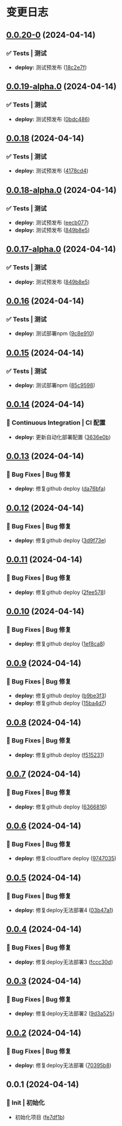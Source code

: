 # 变更日志

## [0.0.20-0](https://github.com/marioliu2001/test-deploy/compare/0.0.19-alpha.0...0.0.20-0) (2024-04-14)


### ✅ Tests | 测试

* **deploy:** 测试预发布 ([18c2e7f](https://github.com/marioliu2001/test-deploy/commit/18c2e7f64f805d667a762da10604f5ae038998f1))

## [0.0.19-alpha.0](https://github.com/marioliu2001/test-deploy/compare/0.0.18...0.0.19-alpha.0) (2024-04-14)


### ✅ Tests | 测试

* **deploy:** 测试预发布 ([0bdc486](https://github.com/marioliu2001/test-deploy/commit/0bdc486b7b3bbadedae0222a40bc26f42a021fd6))

## [0.0.18](https://github.com/marioliu2001/test-deploy/compare/0.0.18-alpha.0...0.0.18) (2024-04-14)


### ✅ Tests | 测试

* **deploy:** 测试预发布 ([4178cd4](https://github.com/marioliu2001/test-deploy/commit/4178cd4b62d23420002f7b099b3d5fe26b3d1805))

## [0.0.18-alpha.0](https://github.com/marioliu2001/test-deploy/compare/0.0.16...0.0.18-alpha.0) (2024-04-14)


### ✅ Tests | 测试

* **deploy:** 测试预发布 ([eecb077](https://github.com/marioliu2001/test-deploy/commit/eecb0777d1b99ea069e0517912b09148b04aab06))
* **deploy:** 测试预发布 ([849b8e5](https://github.com/marioliu2001/test-deploy/commit/849b8e59b3797c6e3c0ab486d18edb2cbecbe4ba))

## [0.0.17-alpha.0](https://github.com/marioliu2001/test-deploy/compare/0.0.16...0.0.17-alpha.0) (2024-04-14)


### ✅ Tests | 测试

* **deploy:** 测试预发布 ([849b8e5](https://github.com/marioliu2001/test-deploy/commit/849b8e59b3797c6e3c0ab486d18edb2cbecbe4ba))

## [0.0.16](https://github.com/marioliu2001/test-deploy/compare/0.0.15...0.0.16) (2024-04-14)


### ✅ Tests | 测试

* **deploy:** 测试部署npm ([9c8e910](https://github.com/marioliu2001/test-deploy/commit/9c8e910b90fce334247d779fac5b30d672721eb3))

## [0.0.15](https://github.com/marioliu2001/test-deploy/compare/0.0.14...0.0.15) (2024-04-14)


### ✅ Tests | 测试

* **deploy:** 测试部署npm ([85c9598](https://github.com/marioliu2001/test-deploy/commit/85c9598bafefeb3e86996f5a416ca49a600b5f89))

## [0.0.14](https://github.com/marioliu2001/test-deploy/compare/0.0.13...0.0.14) (2024-04-14)


### 🔧 Continuous Integration | CI 配置

* **deploy:** 更新自动化部署配置 ([3636e0b](https://github.com/marioliu2001/test-deploy/commit/3636e0b4971784ff435034a1a6a7a199850f2e91))

## [0.0.13](https://github.com/marioliu2001/test-deploy/compare/0.0.12...0.0.13) (2024-04-14)


### 🐛 Bug Fixes | Bug 修复

* **deploy:** 修复github deploy ([da76bfa](https://github.com/marioliu2001/test-deploy/commit/da76bfabb3ca7aad59385e011d72f676a2be08dc))

## [0.0.12](https://github.com/marioliu2001/test-deploy/compare/0.0.11...0.0.12) (2024-04-14)


### 🐛 Bug Fixes | Bug 修复

* **deploy:** 修复github deploy ([3d9f73e](https://github.com/marioliu2001/test-deploy/commit/3d9f73eeef128e78638212889647cb210cc0c683))

## [0.0.11](https://github.com/marioliu2001/test-deploy/compare/0.0.10...0.0.11) (2024-04-14)


### 🐛 Bug Fixes | Bug 修复

* **deploy:** 修复github deploy ([2fee578](https://github.com/marioliu2001/test-deploy/commit/2fee5787a6c415c2890a3df7d54520e3c13ad9f1))

## [0.0.10](https://github.com/marioliu2001/test-deploy/compare/0.0.9...0.0.10) (2024-04-14)


### 🐛 Bug Fixes | Bug 修复

* **deploy:** 修复github deploy ([1ef8ca8](https://github.com/marioliu2001/test-deploy/commit/1ef8ca8059d73e617e39e44b11abd5198b395abe))

## [0.0.9](https://github.com/marioliu2001/test-deploy/compare/0.0.8...0.0.9) (2024-04-14)


### 🐛 Bug Fixes | Bug 修复

* **deploy:** 修复github deploy ([b9be3f3](https://github.com/marioliu2001/test-deploy/commit/b9be3f385edc7ad3596830fb2ba930de3093ef28))
* **deploy:** 修复github deploy ([15ba4d7](https://github.com/marioliu2001/test-deploy/commit/15ba4d7d1fc3599e989938ba096131bacd98335d))

## [0.0.8](https://github.com/marioliu2001/test-deploy/compare/0.0.7...0.0.8) (2024-04-14)


### 🐛 Bug Fixes | Bug 修复

* **deploy:** 修复github deploy ([f515231](https://github.com/marioliu2001/test-deploy/commit/f51523187bbfcb3a09decbc9f6447f77ec3b62e5))

## [0.0.7](https://github.com/marioliu2001/test-deploy/compare/0.0.6...0.0.7) (2024-04-14)


### 🐛 Bug Fixes | Bug 修复

* **deploy:** 修复github deploy ([6366816](https://github.com/marioliu2001/test-deploy/commit/63668165b34b941a1f724bfa60c2156dad197055))

## [0.0.6](https://github.com/marioliu2001/test-deploy/compare/0.0.5...0.0.6) (2024-04-14)


### 🐛 Bug Fixes | Bug 修复

* **deploy:** 修复cloudflare deploy ([9747035](https://github.com/marioliu2001/test-deploy/commit/97470355fdfc3a85a8679614b90be7bb987e76a6))

## [0.0.5](https://github.com/marioliu2001/test-deploy/compare/0.0.4...0.0.5) (2024-04-14)


### 🐛 Bug Fixes | Bug 修复

* **deploy:** 修复deploy无法部署4 ([03b47a1](https://github.com/marioliu2001/test-deploy/commit/03b47a1db2d8f9806702b6637bfcffa389c7f863))

## [0.0.4](https://github.com/marioliu2001/test-deploy/compare/0.0.3...0.0.4) (2024-04-14)


### 🐛 Bug Fixes | Bug 修复

* **deploy:** 修复deploy无法部署3 ([fccc30d](https://github.com/marioliu2001/test-deploy/commit/fccc30d385ed494e77f0a3c2c0bb2a15b9635bbd))

## [0.0.3](https://github.com/marioliu2001/test-deploy/compare/0.0.2...0.0.3) (2024-04-14)


### 🐛 Bug Fixes | Bug 修复

* **deploy:** 修复deploy无法部署2 ([9d3a525](https://github.com/marioliu2001/test-deploy/commit/9d3a525d2068bef0a0228fbdd6694ad8eeae937a))

## [0.0.2](https://github.com/marioliu2001/test-deploy/compare/0.0.1...0.0.2) (2024-04-14)


### 🐛 Bug Fixes | Bug 修复

* **deploy:** 修复deploy无法部署 ([70395b8](https://github.com/marioliu2001/test-deploy/commit/70395b8d36b8294f526fcc3fd56032a598827127))

## 0.0.1 (2024-04-14)


### 🎉 Init | 初始化

* 初始化项目 ([fe7df1b](https://github.com/marioliu2001/test-deploy/commit/fe7df1b06e8b2b76d9596d9a32ff508073b3e010))
